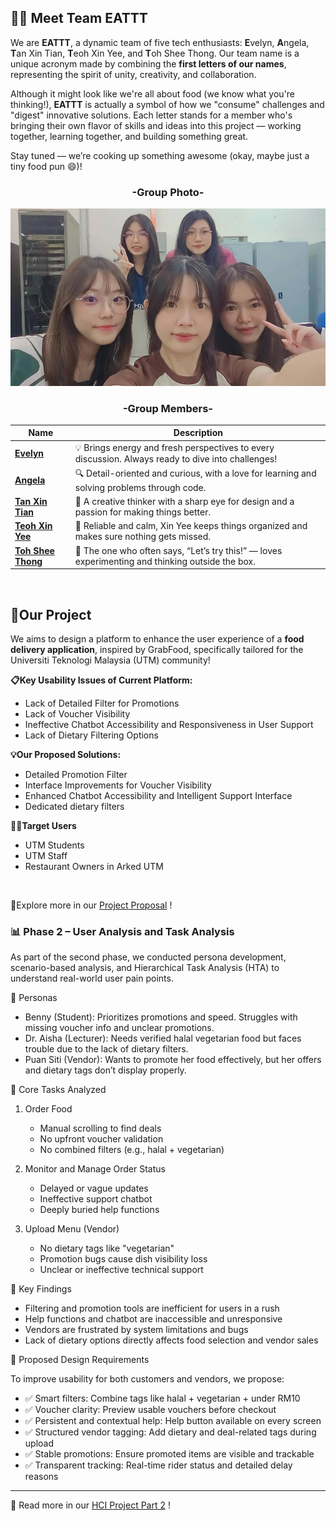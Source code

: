 ## 👩‍💻 Meet Team EATTT

We are **EATTT**, a dynamic team of five tech enthusiasts: **E**velyn, **A**ngela, **T**an Xin Tian, **T**eoh Xin Yee, and **T**oh Shee Thong. Our team name is a unique acronym made by combining the **first letters of our names**, representing the spirit of unity, creativity, and collaboration.

Although it might look like we're all about food (we know what you're thinking!), **EATTT** is actually a symbol of how we "consume" challenges and "digest" innovative solutions. Each letter stands for a member who's bringing their own flavor of skills and ideas into this project — working together, learning together, and building something great.

Stay tuned — we’re cooking up something awesome (okay, maybe just a tiny food pun 😄)!

<div align="center">
  <h3>-Group Photo-</h3>
  <img src="https://github.com/TOH1004/EATTT/blob/6c32f5342114747061639957c9db947a3b4ac672/Members/Group%20Photo.jpg" alt="Group Photo"/>

  <h3>-Group Members-</h3>
  
  
  | Name              | Description |
  |-------------------|-------------|
  | [**Evelyn**](https://github.com/TOH1004/EATTT/blob/main/Members/EVELYN%20ANG.md)         | 💡 Brings energy and fresh perspectives to every discussion. Always ready to dive into challenges! |
  | [**Angela**](https://github.com/TOH1004/EATTT/blob/main/Members/ANGELA%20NGU%20XIN%20YI.md)         | 🔍 Detail-oriented and curious, with a love for learning and solving problems through code. |
  | [**Tan Xin Tian**](https://github.com/TOH1004/EATTT/blob/main/Members/TAN%20XIN%20TIAN.md)   | 🎨 A creative thinker with a sharp eye for design and a passion for making things better. |
  | [**Teoh Xin Yee**](https://github.com/TOH1004/EATTT/blob/main/Members/TEOH%20XIN%20YEE.md)   | 🧘 Reliable and calm, Xin Yee keeps things organized and makes sure nothing gets missed. |
  | [**Toh Shee Thong**](https://github.com/TOH1004/EATTT/blob/main/Members/TOH%20SHEE%20THONG.md) | 🚀 The one who often says, “Let’s try this!” — loves experimenting and thinking outside the box. |
</div>
<br>

## 🌟Our Project
We aims to design a platform to enhance the user experience of a **food delivery application**, inspired by GrabFood, specifically tailored for the Universiti Teknologi Malaysia (UTM) community!

**📋Key Usability Issues of Current Platform:**
- Lack of Detailed Filter for Promotions
- Lack of Voucher Visibility
- Ineffective Chatbot Accessibility and Responsiveness in User Support
- Lack of Dietary Filtering Options

**💡Our Proposed Solutions:**
- Detailed Promotion Filter
- Interface Improvements for Voucher Visibility
- Enhanced Chatbot Accessibility and Intelligent Support Interface
- Dedicated dietary filters

**👨‍🏫Target Users**
- UTM Students
- UTM Staff
- Restaurant Owners in Arked UTM <br>
<br>

📌Explore more in our [Project Proposal](https://github.com/TOH1004/EATTT/blob/0f377700fe16fb4e1ce6834d67e049b876e74f24/HCI%20Project%20Part%201%20-%20Proposal.pdf) !

### 📊 Phase 2 – User Analysis and Task Analysis

As part of the second phase, we conducted persona development, scenario-based analysis, and Hierarchical Task Analysis (HTA) to understand real-world user pain points.

 🔎 Personas

- Benny (Student): Prioritizes promotions and speed. Struggles with missing voucher info and unclear promotions.  
- Dr. Aisha (Lecturer): Needs verified halal vegetarian food but faces trouble due to the lack of dietary filters.  
- Puan Siti (Vendor): Wants to promote her food effectively, but her offers and dietary tags don’t display properly.

📌 Core Tasks Analyzed

1. Order Food  
   - Manual scrolling to find deals  
   - No upfront voucher validation  
   - No combined filters (e.g., halal + vegetarian)

2. Monitor and Manage Order Status  
   - Delayed or vague updates  
   - Ineffective support chatbot  
   - Deeply buried help functions

3. Upload Menu (Vendor)  
   - No dietary tags like "vegetarian"  
   - Promotion bugs cause dish visibility loss  
   - Unclear or ineffective technical support

🧠 Key Findings

- Filtering and promotion tools are inefficient for users in a rush  
- Help functions and chatbot are inaccessible and unresponsive  
- Vendors are frustrated by system limitations and bugs  
- Lack of dietary options directly affects food selection and vendor sales


 🎯 Proposed Design Requirements

To improve usability for both customers and vendors, we propose:

- ✅ Smart filters: Combine tags like halal + vegetarian + under RM10  
- ✅ Voucher clarity: Preview usable vouchers before checkout  
- ✅ Persistent and contextual help: Help button available on every screen    
- ✅ Structured vendor tagging: Add dietary and deal-related tags during upload  
- ✅ Stable promotions: Ensure promoted items are visible and trackable  
- ✅ Transparent tracking: Real-time rider status and detailed delay reasons  

---

📄 Read more in our [HCI Project Part 2](https://github.com/TOH1004/EATTT/blob/835ede91712348f1a06358c521c131676eab6680/HCI%20Project%20Part%202%20-%20Gathering%20Requirements.pdf) !
